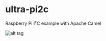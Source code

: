 ultra-pi2c
==========

Raspberry Pi I²C example with Apache Camel

![alt tag](https://raw.github.com/eddi888/ultra-pi2c/master/src/site/resources/IMAG0285.jpg)

